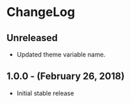 ChangeLog
=========

Unreleased
-----------------
* Updated theme variable name.

1.0.0 - (February 26, 2018)
------------------
* Initial stable release
